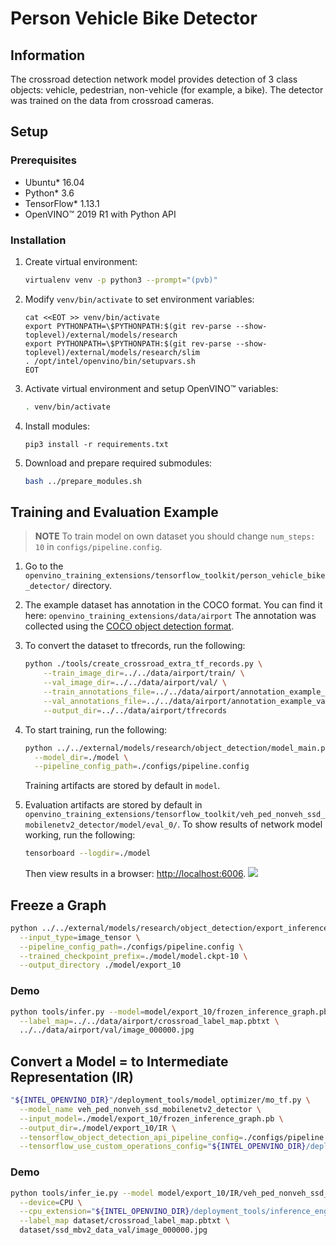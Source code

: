 # Person Vehicle Bike Detector


## Information

The crossroad detection network model provides detection of 3 class objects: vehicle, pedestrian, non-vehicle (for example, a bike). The detector was trained on the data from crossroad cameras.

## Setup

### Prerequisites

* Ubuntu\* 16.04
* Python\* 3.6
* TensorFlow\* 1.13.1
* OpenVINO™   2019 R1 with Python API

### Installation

1. Create virtual environment:
    ```bash
    virtualenv venv -p python3 --prompt="(pvb)"
    ```

2. Modify `venv/bin/activate` to set environment variables:
    ```
    cat <<EOT >> venv/bin/activate
    export PYTHONPATH=\$PYTHONPATH:$(git rev-parse --show-toplevel)/external/models/research
    export PYTHONPATH=\$PYTHONPATH:$(git rev-parse --show-toplevel)/external/models/research/slim
    . /opt/intel/openvino/bin/setupvars.sh
    EOT
    ```

3. Activate virtual environment and setup OpenVINO™   variables:
    ```bash
    . venv/bin/activate
    ```

4. Install modules:
    ```
    pip3 install -r requirements.txt
    ```

5. Download and prepare required submodules:
    ```bash
    bash ../prepare_modules.sh
    ```

## Training and Evaluation Example

> **NOTE** To train model on own dataset you should change `num_steps: 10` in `configs/pipeline.config`.

1. Go to the `openvino_training_extensions/tensorflow_toolkit/person_vehicle_bike_detector/` directory.

2. The example dataset has annotation in the COCO format. You can find it here:
   `openvino_training_extensions/data/airport`
   The annotation was collected using the [COCO object detection format](http://cocodataset.org/#format-data).

3. To convert the dataset to tfrecords, run the following:
   ```bash
   python ./tools/create_crossroad_extra_tf_records.py \
       --train_image_dir=../../data/airport/train/ \
       --val_image_dir=../../data/airport/val/ \
       --train_annotations_file=../../data/airport/annotation_example_train.json \
       --val_annotations_file=../../data/airport/annotation_example_val.json \
       --output_dir=../../data/airport/tfrecords
   ```

4. To start training, run the following:
   ```bash
   python ../../external/models/research/object_detection/model_main.py \
     --model_dir=./model \
     --pipeline_config_path=./configs/pipeline.config
   ```
   Training artifacts are stored by default in `model`.

5. Evaluation artifacts are stored by default in `openvino_training_extensions/tensorflow_toolkit/veh_ped_nonveh_ssd_mobilenetv2_detector/model/eval_0/`.
To show results of network model working, run the following:
   ```bash
   tensorboard --logdir=./model
   ```

   Then view results in a browser: [http://localhost:6006](http://localhost:6006).
   ![](./tb_eval.png)

## Freeze a Graph

```Bash
python ../../external/models/research/object_detection/export_inference_graph.py \
  --input_type=image_tensor \
  --pipeline_config_path=./configs/pipeline.config \
  --trained_checkpoint_prefix=./model/model.ckpt-10 \
  --output_directory ./model/export_10
```

### Demo

```Bash
python tools/infer.py --model=model/export_10/frozen_inference_graph.pb \
  --label_map=../../data/airport/crossroad_label_map.pbtxt \
  ../../data/airport/val/image_000000.jpg
```

## Convert a Model = to Intermediate Representation (IR) 

```bash
"${INTEL_OPENVINO_DIR}"/deployment_tools/model_optimizer/mo_tf.py \
  --model_name veh_ped_nonveh_ssd_mobilenetv2_detector \
  --input_model=./model/export_10/frozen_inference_graph.pb \
  --output_dir=./model/export_10/IR \
  --tensorflow_object_detection_api_pipeline_config=./configs/pipeline.config \
  --tensorflow_use_custom_operations_config="${INTEL_OPENVINO_DIR}/deployment_tools/model_optimizer/extensions/front/tf/ssd_v2_support.json"
```

### Demo

```Bash
python tools/infer_ie.py --model model/export_10/IR/veh_ped_nonveh_ssd_mobilenetv2_detector.xml \
  --device=CPU \
  --cpu_extension="${INTEL_OPENVINO_DIR}/deployment_tools/inference_engine/lib/intel64/libcpu_extension_avx2.so" \
  --label_map dataset/crossroad_label_map.pbtxt \
  dataset/ssd_mbv2_data_val/image_000000.jpg
```
